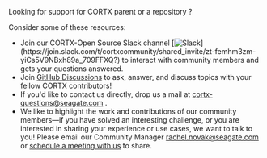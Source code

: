 Looking for support for CORTX parent or a repository ?

Consider some of these resources:

-   Join our CORTX-Open Source Slack channel [![Slack](https://img.shields.io/badge/chat-on%20Slack-blue")](https://join.slack.com/t/cortxcommunity/shared_invite/zt-femhm3zm-yiCs5V9NBxh89a_709FFXQ?) to interact with community members and gets your questions answered.
-   Join [GitHub Discussions](https://github.com/Seagate/cortx-motr/discussions) to ask, answer, and discuss topics with your fellow CORTX contributors! 
-   If you'd like to contact us directly, drop us a mail at [cortx-questions@seagate.com](mailto:cortx-questions@seagate.com) .
-   We like to highlight the work and contributions of our community members—if you have solved an interesting challenge, or you are interested in sharing your experience or use cases, we want to talk to you! Please email our Community Manager [rachel.novak@seagate.com](mailto:rachel.novak@seagate.com) or [schedule a meeting with us](https://outlook.office365.com/owa/calendar/CORTXCommunity@seagate.com/bookings/s/x8yMn2ODxUCOdhxvXkH4FA2) to share.

